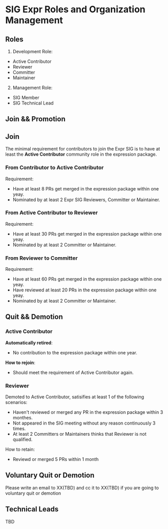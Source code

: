 # SIG Expr Roles and Organization Management

## Roles

1. Development Role:

* Active Contributor
* Reviewer
* Committer
* Maintainer

2. Management Role:

* SIG Member
* SIG Technical Lead

## Join && Promotion

## Join

The minimal requirement for contributors to join the Expr SIG is to have at
least the **Active Contributor** community role in the expression package.

### From Contributor to Active Contributor

Requirement:

* Have at least 8 PRs get merged in the expression package within one yeay.
* Nominated by at least 2 Expr SIG Reviewers, Committer or Maintainer.

### From Active Contributor to Reviewer

Requirement:

* Have at least 30 PRs get merged in the expression package within one yeay.
* Nominated by at least 2 Committer or Maintainer.

### From Reviewer to Committer

Requirement:

* Have at least 60 PRs get merged in the expression package within one yeay.
* Have reviewed at least 20 PRs in the expression package within one yeay.
* Nominated by at least 2 Committer or Maintainer.

## Quit && Demotion

### Active Contributor

**Automatically retired**:

* No contribution to the expression package within one year.

**How to rejoin**:

* Should meet the requirement of Active Contributor again.

### Reviewer

Demoted to Active Contributor, satisifies at least 1 of the following
scenarios:

* Haven't reviewed or merged any PR in the expression package within 3 monthes.
* Not appeared in the SIG meeting without any reason continuously 3 times.
* At least 2 Committers or Maintainers thinks that Reviewer is not qualified.

How to retain:

* Reviewd or merged 5 PRs within 1 month

## Voluntary Quit or Demotion

Please write an email to XX(TBD) and cc it to XX(TBD) if you are going to
voluntary quit or demotion

## Technical Leads

TBD
